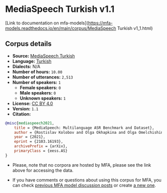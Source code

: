
# MediaSpeech Turkish v1.1

[Link to documentation on mfa-models](https://mfa-models.readthedocs.io/en/main/corpus/MediaSpeech Turkish v1_1.html)

## Corpus details

- **Source:** [MediaSpeech Turkish](https://openslr.org/108/)
- **Language:** [Turkish](https://en.wikipedia.org/wiki/Turkish_language)
- **Dialects:** N/A
- **Number of hours:** `10.00`
- **Number of utterances:** `2,513`
- **Number of speakers:** `1`
  - **Female speakers:** `0`
  - **Male speakers:** `0`
  - **Unknown speakers:** `1`
- **License:** [CC BY 4.0](https://creativecommons.org/licenses/by/4.0/)
- **Version:** `1.1`
- **Citation:**
```bibtex
@misc{mediaspeech2021,
	title = {MediaSpeech: Multilanguage ASR Benchmark and Dataset},
	author = {Rostislav Kolobov and Olga Okhapkina and Olga Omelchishina, Andrey Platunov and Roman Bedyakin and Vyacheslav Moshkin and Dmitry Menshikov and Nikolay Mikhaylovskiy},
	year = {2021},
	eprint = {2103.16193},
	archivePrefix = {arXiv},
	primaryClass = {eess.AS}
}
```

- Please, note that no corpora are hosted by MFA, please see the link above for accessing the data.

- If you have comments or questions about using this corpus for MFA, you can check [previous MFA model discussion posts](https://github.com/MontrealCorpusTools/mfa-models/discussions?discussions_q=MediaSpeech+Turkish+v1.1) or create [a new one](https://github.com/MontrealCorpusTools/mfa-models/discussions/new).
